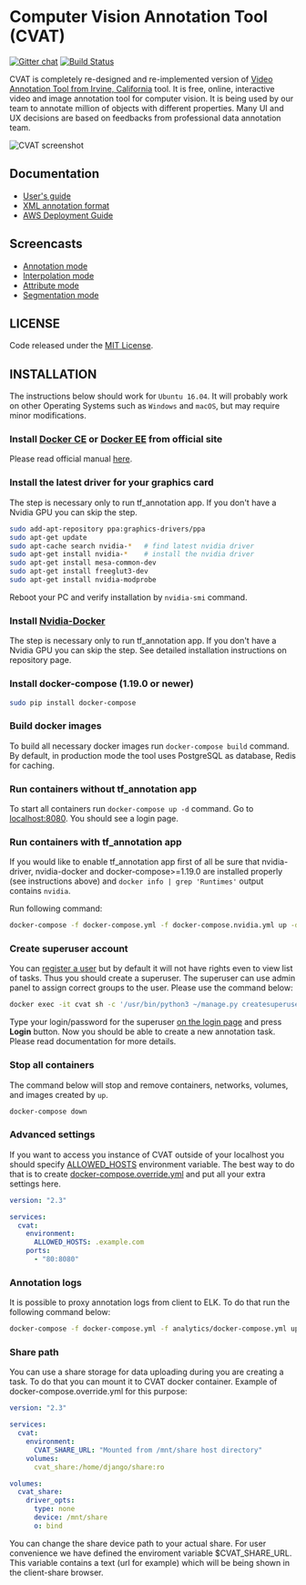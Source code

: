 # Computer Vision Annotation Tool (CVAT)

[![Gitter chat](https://badges.gitter.im/opencv-cvat/gitter.png)](https://gitter.im/opencv-cvat)
[![Build Status](https://travis-ci.org/EvgenyShashkin/cvat.svg?branch=develop)](https://travis-ci.org/EvgenyShashkin/cvat)

CVAT is completely re-designed and re-implemented version of [Video Annotation Tool from Irvine, California](http://carlvondrick.com/vatic/) tool. It is free, online, interactive video and image annotation tool for computer vision. It is being used by our team to annotate million of objects with different properties. Many UI and UX decisions are based on feedbacks from professional data annotation team.

![CVAT screenshot](cvat/apps/documentation/static/documentation/images/cvat.jpg)

## Documentation

- [User's guide](cvat/apps/documentation/user_guide.md)
- [XML annotation format](cvat/apps/documentation/xml_format.md)
- [AWS Deployment Guide](cvat/apps/documentation/AWS-Deployment-Guide.md)

## Screencasts

- [Annotation mode](https://youtu.be/6h7HxGL6Ct4)
- [Interpolation mode](https://youtu.be/U3MYDhESHo4)
- [Attribute mode](https://youtu.be/UPNfWl8Egd8)
- [Segmentation mode](https://youtu.be/6IJ0QN7PBKo)

## LICENSE

Code released under the [MIT License](https://opensource.org/licenses/MIT).

## INSTALLATION

The instructions below should work for `Ubuntu 16.04`. It will probably work on other Operating Systems such as `Windows` and `macOS`, but may require minor modifications.

### Install [Docker CE](https://www.docker.com/community-edition) or [Docker EE](https://www.docker.com/enterprise-edition) from official site

Please read official manual [here](https://docs.docker.com/engine/installation/linux/docker-ce/ubuntu/).

### Install the latest driver for your graphics card

The step is necessary only to run tf_annotation app. If you don't have a Nvidia GPU you can skip the step.

```bash
sudo add-apt-repository ppa:graphics-drivers/ppa
sudo apt-get update
sudo apt-cache search nvidia-*   # find latest nvidia driver
sudo apt-get install nvidia-*    # install the nvidia driver
sudo apt-get install mesa-common-dev
sudo apt-get install freeglut3-dev
sudo apt-get install nvidia-modprobe
```

Reboot your PC and verify installation by `nvidia-smi` command.

### Install [Nvidia-Docker](https://github.com/NVIDIA/nvidia-docker)

The step is necessary only to run tf_annotation app. If you don't have a Nvidia GPU you can skip the step. See detailed installation instructions on repository page.

### Install docker-compose (1.19.0 or newer)

```bash
sudo pip install docker-compose
```

### Build docker images

To build all necessary docker images run `docker-compose build` command. By default, in production mode the tool uses PostgreSQL as database, Redis for caching.

### Run containers without tf_annotation app

To start all containers run `docker-compose up -d` command. Go to [localhost:8080](http://localhost:8080/). You should see a login page.

### Run containers with tf_annotation app

If you would like to enable tf_annotation app first of all be sure that nvidia-driver, nvidia-docker and docker-compose>=1.19.0 are installed properly (see instructions above) and `docker info | grep 'Runtimes'` output contains `nvidia`.

Run following command:
```bash
docker-compose -f docker-compose.yml -f docker-compose.nvidia.yml up -d --build
```

### Create superuser account

You can [register a user](http://localhost:8080/auth/register) but by default it will not have rights even to view list of tasks. Thus you should create a superuser. The superuser can use admin panel to assign correct groups to the user. Please use the command below:

```bash
docker exec -it cvat sh -c '/usr/bin/python3 ~/manage.py createsuperuser'
```

Type your login/password for the superuser [on the login page](http://localhost:8080/auth/login) and press **Login** button. Now you should be able to create a new annotation task. Please read documentation for more details.

### Stop all containers

The command below will stop and remove containers, networks, volumes, and images
created by `up`.

```bash
docker-compose down
```

### Advanced settings

If you want to access you instance of CVAT outside of your localhost you should specify [ALLOWED_HOSTS](https://docs.djangoproject.com/en/2.0/ref/settings/#allowed-hosts) environment variable. The best way to do that is to create [docker-compose.override.yml](https://docs.docker.com/compose/extends/) and put all your extra settings here.

```yml
version: "2.3"

services:
  cvat:
    environment:
      ALLOWED_HOSTS: .example.com
    ports:
      - "80:8080"
```
### Annotation logs

It is possible to proxy annotation logs from client to ELK. To do that run the following command below:

```bash
docker-compose -f docker-compose.yml -f analytics/docker-compose.yml up -d --build
```


### Share path

You can use a share storage for data uploading during you are creating a task. To do that you can mount it to CVAT docker container. Example of docker-compose.override.yml for this purpose:

```yml
version: "2.3"

services:
  cvat:
    environment:
      CVAT_SHARE_URL: "Mounted from /mnt/share host directory"
    volumes:
      cvat_share:/home/django/share:ro

volumes:
  cvat_share:
    driver_opts:
      type: none
      device: /mnt/share
      o: bind
```
You can change the share device path to your actual share. For user convenience we have defined the enviroment variable $CVAT_SHARE_URL. This variable contains a text (url for example) which will be being shown in the client-share browser.
